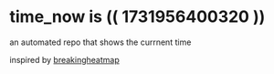 # time_now is (( 1731956400320 ))

an automated repo that shows the currnent time

inspired by [breakingheatmap](https://github.com/breakingheatmap/breakingheatmap)